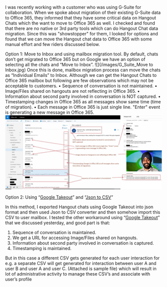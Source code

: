 ﻿---
layout: post
#title: Move Google Hangout chats to Office 365

---
I was recently working with a customer who was using G-Suite for collaboration. When we spoke about migration of their existing G-Suite data to Office 365, they informed that they have some critical data on Hangout Chats which the want to move to Office 365 as well. I checked and found that there are no native or 3rd party tools which can do Hangout Chat data migration. Since this was "showstopper" for them, I looked for options and found that we can move the Hangout chat data to Office 365 with some manual effort and few riders discussed below.

Option 1: Move to Inbox and using mailbox migration tool. 
By default, chats don’t get migrated to Office 365 but on Google we have an option of selecting all the chats and “Move to Inbox”. 
![](/images/G_Suite_Move to Inbox.jpg)
Once this is done, mailbox migration process can move the chats as “Individual Emails” to Inbox. Although we can get the Hangout Chats to Office 365 mailbox but following are few observations which may not be acceptable to customers.
•	Sequence of conversation is not maintained.
•	Image/Files shared on hangouts are not reflecting in Office 365.
•	Information about second party involved in conversation is NOT captured.
•	Timestamping changes in Office 365 as all messages show same time (time of migration).
•	Each message in Office 365 is just single line. "Enter" event is generating a new message in Office 365. 
 ![](/images/G_Suite_Post_Migration.jpg)

Option 2: Using “[Google Takeout]( https://takeout.google.com/)” and “[Json to CSV](https://github.com/mratkovic/hangouts_json_to_csv)”

In this method, I exported Hangout chats using Google Takeout into json format and then used Json to CSV converter and then somehow import this CSV to user mailbox.
I tested the other workaround using “[Google Takeout]( https://takeout.google.com/)” that we discussed yesterday, and good part is that:
1)	Sequence of conversation is maintained.
2)	We get a URL for accessing Image/Files shared on hangouts.
3)	Information about second party involved in conversation is captured.
4)	Timestamping is maintained.

But in this case a different CSV gets generated for each user interaction for e.g. a separate CSV will get generated for interaction between user A and user B and user A and user C. (Attached is sample file) which will result in lot of administrative activity to manage these CSV’s and associate with user’s profile 